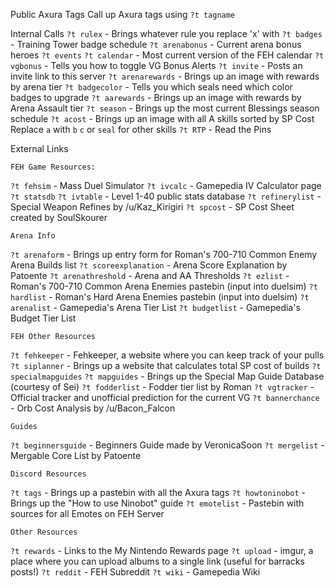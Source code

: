 Public Axura Tags
Call up Axura tags using `?t tagname`

Internal Calls
`?t rulex` - Brings whatever rule you replace 'x' with
`?t badges` - Training Tower badge schedule
`?t arenabonus` - Current arena bonus heroes
`?t events` `?t calendar` - Most current version of the FEH calendar
`?t vgbonus` - Tells you how to toggle VG Bonus Alerts
`?t invite` - Posts an invite link to this server
`?t arenarewards` - Brings up an image with rewards by arena tier
`?t badgecolor` - Tells you which seals need which color badges to upgrade
`?t aarewards` - Brings up an image with rewards by Arena Assault tier
`?t season` - Brings up the most current Blessings season schedule
`?t acost` - Brings up an image with all A skills sorted by SP Cost
             Replace `a` with `b` `c` or `seal` for other skills
`?t RTP` - Read the Pins

External Links

	FEH Game Resources:
`?t fehsim` - Mass Duel Simulator
`?t ivcalc` - Gamepedia IV Calculator page
`?t statsdb` `?t ivtable` - Level 1-40 public stats database
`?t refinerylist` - Special Weapon Refines by /u/Kaz_Kirigiri
`?t spcost` - SP Cost Sheet created by SoulSkourer

	Arena Info
`?t arenaform` - Brings up entry form for Roman's 700-710 Common Enemy Arena Builds list
`?t scoreexplanation` - Arena Score Explanation by Patoente
`?t arenathreshold` - Arena and AA Thresholds
`?t ezlist` - Roman's 700-710 Common Arena Enemies pastebin (input into duelsim)
`?t hardlist` - Roman's Hard Arena Enemies pastebin (input into duelsim)
`?t arenalist` - Gamepedia's Arena Tier List
`?t budgetlist` - Gamepedia's Budget Tier List

	FEH Other Resources
`?t fehkeeper` - Fehkeeper, a website where you can keep track of your pulls
`?t siplanner` - Brings up a website that calculates total SP cost of builds
`?t specialmapguides` `?t mapguides` - Brings up the Special Map Guide Database (courtesy of Sei)
`?t fodderlist` - Fodder tier list by Roman
`?t vgtracker` - Official tracker and unofficial prediction for the current VG
`?t bannerchance` - Orb Cost Analysis by /u/Bacon_Falcon


	Guides
`?t beginnersguide` - Beginners Guide made by VeronicaSoon
`?t mergelist` - Mergable Core List by Patoente

	Discord Resources
`?t tags` - Brings up a pastebin with all the Axura tags
`?t howtoninobot` - Brings up the "How to use Ninobot" guide
`?t emotelist` - Pastebin with sources for all Emotes on FEH Server

	Other Resources
`?t rewards` - Links to the My Nintendo Rewards page
`?t upload` - imgur, a place where you can upload albums to a single link (useful for barracks posts!)
`?t reddit` - FEH Subreddit
`?t wiki` - Gamepedia Wiki
